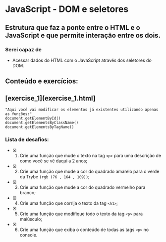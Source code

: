 # JavaScript - DOM e seletores
## Estrutura que faz a ponte entre o HTML e o JavaScript e que permite interação entre os dois.

### Serei capaz de
- Acessar dados do HTML com o JavaScript através dos seletores do DOM.

## Conteúdo e exercícios:
## [exercise_1](exercise_1.html]
```
"Aqui você vai modificar os elementos já existentes utilizando apenas as funções:"
document.getElementById()
document.getElementsByClassName()
document.getElementsByTagName()
```
### Lista de desafios:
- [x] 1. Crie uma função que mude o texto na tag ```<p>``` para uma descrição de como você se vê daqui a 2 anos;
- [x] 2. Crie uma função que mude a cor do quadrado amarelo para o verde da Trybe ```(rgb (76 , 164 , 109))```;
- [x] 3. Crie uma função que mude a cor do quadrado vermelho para branco;
- [x] 4. Crie uma função que corrija o texto da tag ```<h1>```;
- [x] 5. Crie uma função que modifique todo o texto da tag ```<p>``` para maiúsculo;
- [x] 6. Crie uma função que exiba o conteúdo de todas as tags ```<p>``` no console.
